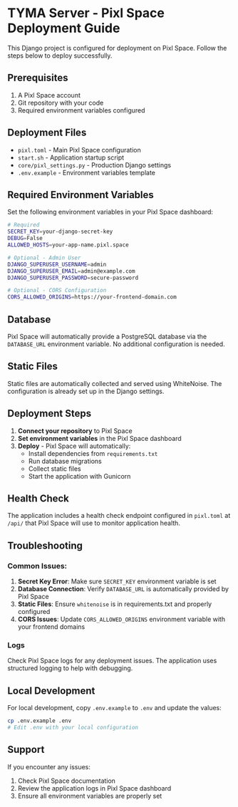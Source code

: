 # TYMA Server - Pixl Space Deployment Guide

This Django project is configured for deployment on Pixl Space. Follow the steps below to deploy successfully.

## Prerequisites

1. A Pixl Space account
2. Git repository with your code
3. Required environment variables configured

## Deployment Files

- `pixl.toml` - Main Pixl Space configuration
- `start.sh` - Application startup script
- `core/pixl_settings.py` - Production Django settings
- `.env.example` - Environment variables template

## Required Environment Variables

Set the following environment variables in your Pixl Space dashboard:

```bash
# Required
SECRET_KEY=your-django-secret-key
DEBUG=False
ALLOWED_HOSTS=your-app-name.pixl.space

# Optional - Admin User
DJANGO_SUPERUSER_USERNAME=admin
DJANGO_SUPERUSER_EMAIL=admin@example.com
DJANGO_SUPERUSER_PASSWORD=secure-password

# Optional - CORS Configuration
CORS_ALLOWED_ORIGINS=https://your-frontend-domain.com
```

## Database

Pixl Space will automatically provide a PostgreSQL database via the `DATABASE_URL` environment variable. No additional configuration is needed.

## Static Files

Static files are automatically collected and served using WhiteNoise. The configuration is already set up in the Django settings.

## Deployment Steps

1. **Connect your repository** to Pixl Space
2. **Set environment variables** in the Pixl Space dashboard
3. **Deploy** - Pixl Space will automatically:
   - Install dependencies from `requirements.txt`
   - Run database migrations
   - Collect static files
   - Start the application with Gunicorn

## Health Check

The application includes a health check endpoint configured in `pixl.toml` at `/api/` that Pixl Space will use to monitor application health.

## Troubleshooting

### Common Issues:

1. **Secret Key Error**: Make sure `SECRET_KEY` environment variable is set
2. **Database Connection**: Verify `DATABASE_URL` is automatically provided by Pixl Space
3. **Static Files**: Ensure `whitenoise` is in requirements.txt and properly configured
4. **CORS Issues**: Update `CORS_ALLOWED_ORIGINS` environment variable with your frontend domains

### Logs

Check Pixl Space logs for any deployment issues. The application uses structured logging to help with debugging.

## Local Development

For local development, copy `.env.example` to `.env` and update the values:

```bash
cp .env.example .env
# Edit .env with your local configuration
```

## Support

If you encounter any issues:
1. Check Pixl Space documentation
2. Review the application logs in Pixl Space dashboard
3. Ensure all environment variables are properly set
